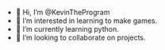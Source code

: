 - 👋 Hi, I’m @KevinTheProgram
- 👀 I’m interested in learning to make games.
- 🌱 I’m currently learning python.
- 💞️ I’m looking to collaborate on projects.
